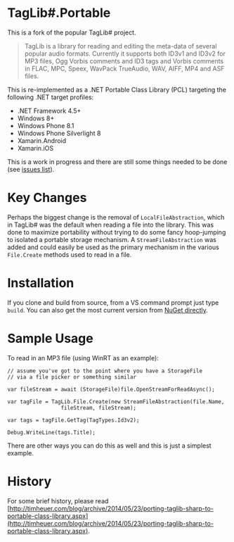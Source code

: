 TagLib#.Portable
=====================

This is a fork of the popular TagLib# project.  

> TagLib is a library for reading and editing the meta-data of several popular audio formats. Currently it supports both ID3v1 and ID3v2 for MP3 files, Ogg Vorbis comments and ID3 tags and Vorbis comments in FLAC, MPC, Speex, WavPack TrueAudio, WAV, AIFF, MP4 and ASF files.

This is re-implemented as a .NET Portable Class Library (PCL) targeting the following .NET target profiles:

* .NET Framework 4.5+
* Windows 8+
* Windows Phone 8.1
* Windows Phone Silverlight 8
* Xamarin.Android
* Xamarin.iOS

This is a work in progress and there are still some things needed to be done (see [issues list](https://github.com/timheuer/taglib-sharp-portable/issues)).

Key Changes
=
Perhaps the biggest change is the removal of `LocalFileAbstraction`, which in TagLib# was the default when reading a file into the library.  This was done to maximize portability without trying to do some fancy hoop-jumping to isolated a portable storage mechanism.  A `StreamFileAbstraction` was added and could easily be used as the primary mechanism in the various `File.Create` methods used to read in a file.

Installation
=
If you clone and build from source, from a VS command prompt just type `build`.  You can also get the most current version from [NuGet directly](https://www.nuget.org/packages/TagLib.Portable/).

Sample Usage
=
To read in an MP3 file (using WinRT as an example):

    // assume you've got to the point where you have a StorageFile 
    // via a file picker or something similar
    
    var fileStream = await (StorageFile)file.OpenStreamForReadAsync();

	var tagFile = TagLib.File.Create(new StreamFileAbstraction(file.Name,
					 fileStream, fileStream);

	var tags = tagFile.GetTag(TagTypes.Id3v2);

	Debug.WriteLine(tags.Title);

There are other ways you can do this as well and this is just a simplest example.

History
=
For some brief history, please read [http://timheuer.com/blog/archive/2014/05/23/porting-taglib-sharp-to-portable-class-library.aspx](http://timheuer.com/blog/archive/2014/05/23/porting-taglib-sharp-to-portable-class-library.aspx).